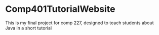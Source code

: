 # Comp401TutorialWebsite
This is my final project for comp 227, designed to teach students about Java in a short tutorial
